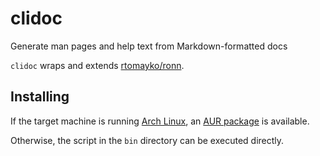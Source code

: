 # clidoc
Generate man pages and help text from Markdown-formatted docs

`clidoc` wraps and extends [rtomayko/ronn](https://github.com/rtomayko/ronn).

## Installing
If the target machine is running [Arch Linux](https://www.archlinux.org/),
an [AUR package](https://aur.archlinux.org/packages/clidoc/) is
available.

Otherwise, the script in the `bin` directory can be executed directly.
